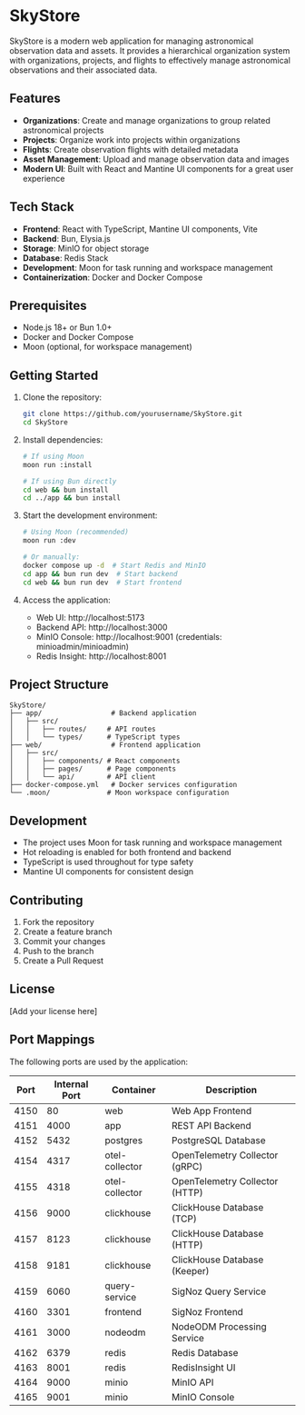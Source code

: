 # SkyStore

SkyStore is a modern web application for managing astronomical observation data and assets. It provides a hierarchical organization system with organizations, projects, and flights to effectively manage astronomical observations and their associated data.

## Features

- **Organizations**: Create and manage organizations to group related astronomical projects
- **Projects**: Organize work into projects within organizations
- **Flights**: Create observation flights with detailed metadata
- **Asset Management**: Upload and manage observation data and images
- **Modern UI**: Built with React and Mantine UI components for a great user experience

## Tech Stack

- **Frontend**: React with TypeScript, Mantine UI components, Vite
- **Backend**: Bun, Elysia.js
- **Storage**: MinIO for object storage
- **Database**: Redis Stack
- **Development**: Moon for task running and workspace management
- **Containerization**: Docker and Docker Compose

## Prerequisites

- Node.js 18+ or Bun 1.0+
- Docker and Docker Compose
- Moon (optional, for workspace management)

## Getting Started

1. Clone the repository:
   ```bash
   git clone https://github.com/yourusername/SkyStore.git
   cd SkyStore
   ```

2. Install dependencies:
   ```bash
   # If using Moon
   moon run :install

   # If using Bun directly
   cd web && bun install
   cd ../app && bun install
   ```

3. Start the development environment:
   ```bash
   # Using Moon (recommended)
   moon run :dev

   # Or manually:
   docker compose up -d  # Start Redis and MinIO
   cd app && bun run dev  # Start backend
   cd web && bun run dev  # Start frontend
   ```

4. Access the application:
   - Web UI: http://localhost:5173
   - Backend API: http://localhost:3000
   - MinIO Console: http://localhost:9001 (credentials: minioadmin/minioadmin)
   - Redis Insight: http://localhost:8001

## Project Structure

```
SkyStore/
├── app/                 # Backend application
│   ├── src/
│   │   ├── routes/     # API routes
│   │   └── types/      # TypeScript types
├── web/                 # Frontend application
│   ├── src/
│   │   ├── components/ # React components
│   │   ├── pages/      # Page components
│   │   └── api/        # API client
├── docker-compose.yml   # Docker services configuration
└── .moon/              # Moon workspace configuration
```

## Development

- The project uses Moon for task running and workspace management
- Hot reloading is enabled for both frontend and backend
- TypeScript is used throughout for type safety
- Mantine UI components for consistent design

## Contributing

1. Fork the repository
2. Create a feature branch
3. Commit your changes
4. Push to the branch
5. Create a Pull Request

## License

[Add your license here]

## Port Mappings

The following ports are used by the application:

| Port | Internal Port | Container | Description |
|------|--------------|-----------|-------------|
| 4150 | 80 | web | Web App Frontend |
| 4151 | 4000 | app | REST API Backend |
| 4152 | 5432 | postgres | PostgreSQL Database |
| 4154 | 4317 | otel-collector | OpenTelemetry Collector (gRPC) |
| 4155 | 4318 | otel-collector | OpenTelemetry Collector (HTTP) |
| 4156 | 9000 | clickhouse | ClickHouse Database (TCP) |
| 4157 | 8123 | clickhouse | ClickHouse Database (HTTP) |
| 4158 | 9181 | clickhouse | ClickHouse Database (Keeper) |
| 4159 | 6060 | query-service | SigNoz Query Service |
| 4160 | 3301 | frontend | SigNoz Frontend |
| 4161 | 3000 | nodeodm | NodeODM Processing Service |
| 4162 | 6379 | redis | Redis Database |
| 4163 | 8001 | redis | RedisInsight UI |
| 4164 | 9000 | minio | MinIO API |
| 4165 | 9001 | minio | MinIO Console |